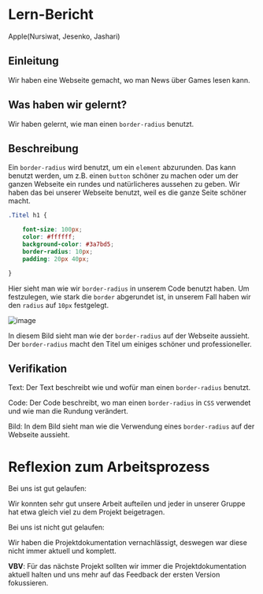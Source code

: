 # Lern-Bericht
Apple(Nursiwat, Jesenko, Jashari)

## Einleitung

Wir haben eine Webseite gemacht, wo man News über Games lesen kann.

## Was haben wir gelernt?

Wir haben gelernt, wie man einen `border-radius` benutzt.

## Beschreibung
Ein `border-radius` wird benutzt, um ein `element` abzurunden. Das kann benutzt werden, um z.B. einen `button` schöner zu machen oder um der ganzen Webseite ein rundes und natürlicheres aussehen zu geben. Wir haben das bei unserer Webseite benutzt, weil es die ganze Seite schöner macht.

```CSS
.Titel h1 {

    font-size: 100px;
    color: #ffffff;
    background-color: #3a7bd5;
    border-radius: 10px;
    padding: 20px 40px; 

}
```
Hier sieht man wie wir `border-radius` in unserem Code benutzt haben. Um festzulegen, wie stark die `border` abgerundet ist, in unserem Fall haben wir den `radius` auf `10px` festgelegt.

![image](https://github.com/denisjashari54/LA1600/assets/110892250/9db2b99f-5c3c-423d-855c-4bc58434c955)

In diesem Bild sieht man wie der `border-radius` auf der Webseite aussieht. Der `border-radius` macht den Titel um einiges schöner und professioneller.

## Verifikation

Text: Der Text beschreibt wie und wofür man einen `border-radius` benutzt.

Code: Der Code beschreibt, wo man einen `border-radius` in `CSS` verwendet und wie man die Rundung verändert.

Bild: In dem Bild sieht man wie die Verwendung eines `border-radius` auf der Webseite aussieht.

# Reflexion zum Arbeitsprozess

Bei uns ist gut gelaufen:

Wir konnten sehr gut unsere Arbeit aufteilen und jeder in unserer Gruppe hat etwa gleich viel zu dem Projekt beigetragen.

Bei uns ist nicht gut gelaufen:

Wir haben die Projektdokumentation vernachlässigt, deswegen war diese nicht immer aktuell und komplett.

**VBV**:
Für das nächste Projekt sollten wir immer die Projektdokumentation aktuell halten und uns mehr auf das Feedback der ersten Version fokussieren.
